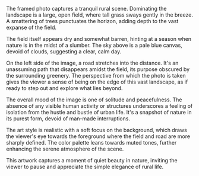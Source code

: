  The framed photo captures a tranquil rural scene. Dominating the landscape is a large, open field, where tall grass sways gently in the breeze. A smattering of trees punctuates the horizon, adding depth to the vast expanse of the field.

The field itself appears dry and somewhat barren, hinting at a season when nature is in the midst of a slumber. The sky above is a pale blue canvas, devoid of clouds, suggesting a clear, calm day.

On the left side of the image, a road stretches into the distance. It's an unassuming path that disappears amidst the field, its purpose obscured by the surrounding greenery. The perspective from which the photo is taken gives the viewer a sense of being on the edge of this vast landscape, as if ready to step out and explore what lies beyond.

The overall mood of the image is one of solitude and peacefulness. The absence of any visible human activity or structures underscores a feeling of isolation from the hustle and bustle of urban life. It's a snapshot of nature in its purest form, devoid of man-made interruptions.

The art style is realistic with a soft focus on the background, which draws the viewer's eye towards the foreground where the field and road are more sharply defined. The color palette leans towards muted tones, further enhancing the serene atmosphere of the scene.

This artwork captures a moment of quiet beauty in nature, inviting the viewer to pause and appreciate the simple elegance of rural life. 


